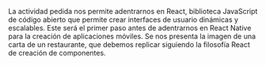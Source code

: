La actividad pedida nos permite adentrarnos en React, biblioteca JavaScript de código abierto que permite crear interfaces de usuario dinámicas y escalables. Este será el primer paso antes de adentrarnos en React Native para la creación de aplicaciones móviles.
Se nos presenta la imagen de una carta de un restaurante, que debemos replicar siguiendo la filosofía React de creación de componentes.



